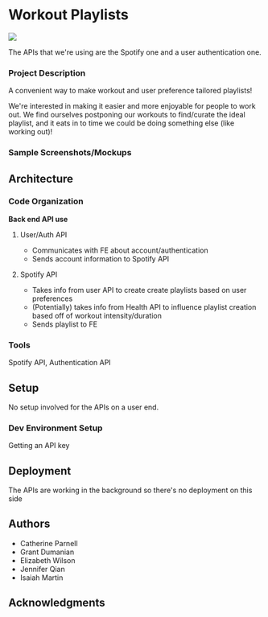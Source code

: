 # Workout Playlists

![](https://i.imgur.com/MJr8KLd.jpg)


The APIs that we're using are the Spotify one and a user authentication one. 


### Project Description
A convenient way to make workout and user preference tailored playlists!

We're interested in making it easier and more enjoyable for people to work out. We find ourselves postponing our workouts to find/curate the ideal playlist, and it eats in to time we could be doing something else (like working out)!

### Sample Screenshots/Mockups

## Architecture


### Code Organization
**Back end API use**
1. User/Auth API
    * Communicates with FE about account/authentication
    * Sends account information to Spotify API

2. Spotify API
    * Takes info from user API to create create playlists based on user preferences
    * (Potentially) takes info from Health API to influence playlist creation based off of workout intensity/duration
    * Sends playlist to FE


### Tools
Spotify API, Authentication API 

## Setup
No setup involved for the APIs on a user end.

### Dev Environment Setup
Getting an API key

## Deployment
The APIs are working in the background so there's no deployment on this side

## Authors

 * Catherine Parnell
 * Grant Dumanian
 * Elizabeth Wilson
 * Jennifer Qian
 * Isaiah Martin
 

## Acknowledgments
